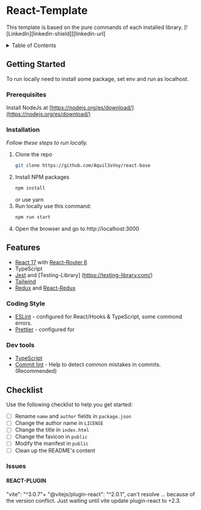 # React-Template

This template is based on the pure commands of each installed library.
[![LinkedIn][linkedin-shield]][linkedin-url]

<!-- TABLE OF CONTENTS -->
<details>
  <summary>Table of Contents</summary>
  <ol>
    <li>
      <a href="#about-the-project">About The Project</a>
      <ul>
        <li><a href="#built-with">Built With</a></li>
      </ul>
    </li>
    <li>
      <a href="#getting-started">Getting Started</a>
      <ul>
        <li><a href="#prerequisites">Prerequisites</a></li>
        <li><a href="#installation">Installation</a></li>
        <li><a href="#test">Test</a></li>
      </ul>
    </li> 
    <li><a href="#contact">Contact</a></li> 
  </ol>
</details>

<!-- GETTING STARTED -->

## Getting Started

To run locally need to install some package, set env and run as localhost.

### Prerequisites

Install NodeJs at [https://nodejs.org/es/download/](https://nodejs.org/es/download/)

### Installation

_Follow these steps to run locally._

1. Clone the repo
   ```sh
   git clone https://github.com/Aquil3sVoy/react-base
   ```
2. Install NPM packages
   ```sh
   npm install
   ```
   or use yarn
3. Run locally use this command:
   ```sh
   npm run start
   ```
4. Open the browser and go to http://localhost:3000

## Features

- [React 17](https://es.reactjs.org/versions) with [React-Router 6](https://reactrouter.com/en/main/getting-started/overview)
- TypeScript
- [Jest](https://jestjs.io/) and [Testing-Library] (https://testing-library.com/)
- [Tailwind](https://tailwindcss.com/)
- [Redux](https://redux.js.org/) and [React-Redux](https://react-redux.js.org/introduction/getting-started)

### Coding Style

- [ESLint](https://eslint.org/) - configured for React/Hooks & TypeScript, some commond errors.
- [Prettier](https://prettier.io/) - configured for

### Dev tools

- [TypeScript](https://www.typescriptlang.org/)
- [Commit lint](https://github.com/conventional-changelog/commitlint) - Help to detect common mistakes in commits. (Recommended)

## Checklist

Use the following checklist to help you get started:

- [ ] Rename `name` and `author` fields in `package.json`
- [ ] Change the author name in `LICENSE`
- [ ] Change the title in `index.html`
- [ ] Change the favicon in `public`
- [ ] Modify the manifest in `public`
- [ ] Clean up the README's content

### Issues

#### REACT-PLUGIN

"vite": "^3.0.7"+ "@vitejs/plugin-react": "^2.0.1", can't resolve ... because of the version conflict. Just waiting until vite update plugin-react to +2.3.

